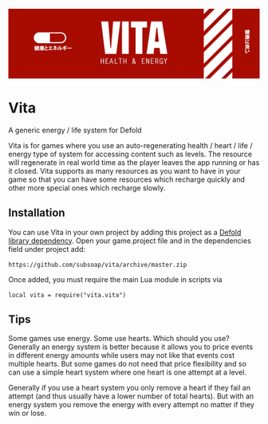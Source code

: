 ![Vita](vita_logo2.png)

# Vita
A generic energy / life system for Defold

Vita is for games where you use an auto-regenerating health / heart / life / energy type of system for accessing content such as levels. The resource will regenerate in real world time as the player leaves the app running or has it closed. Vita supports as many resources as you want to have in your game so that you can have some resources which recharge quickly and other more special ones which recharge slowly.

## Installation
You can use Vita in your own project by adding this project as a [Defold library dependency](http://www.defold.com/manuals/libraries/). Open your game.project file and in the dependencies field under project add:

	https://github.com/subsoap/vita/archive/master.zip

Once added, you must require the main Lua module in scripts via

```
local vita = require("vita.vita")
```

## Tips
Some games use energy. Some use hearts. Which should you use? Generally an energy system is better because it allows you to price events in different energy amounts while users may not like that events cost multiple hearts. But some games do not need that price flexibility and so can use a simple heart system where one heart is one attempt at a level.

Generally if you use a heart system you only remove a heart if they fail an attempt (and thus usually have a lower number of total hearts). But with an energy system you remove the energy with every attempt no matter if they win or lose.